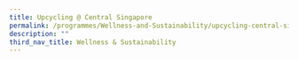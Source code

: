 ```yaml
---
title: Upcycling @ Central Singapore
permalink: /programmes/Wellness-and-Sustainability/upcycling-central-singapore
description: ""
third_nav_title: Wellness & Sustainability
---
```

